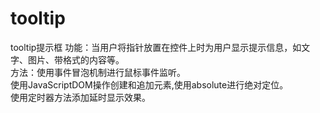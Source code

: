 # tooltip
tooltip提示框
功能：当用户将指针放置在控件上时为用户显示提示信息，如文字、图片、带格式的内容等。<br>
方法：使用事件冒泡机制进行鼠标事件监听。<br>
      使用JavaScriptDOM操作创建和追加元素,使用absolute进行绝对定位。<br>
      使用定时器方法添加延时显示效果。<br>
